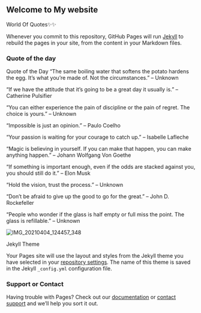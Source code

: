## Welcome to My website

World Of Quotes✨✨

Whenever you commit to this repository, GitHub Pages will run [Jekyll](https://jekyllrb.com/) to rebuild the pages in your site, from the content in your Markdown files.

### Quote of the day




Quote of the Day
“The same boiling water that softens the potato hardens the egg. It’s what you’re made of. Not the circumstances.” – Unknown

“If we have the attitude that it’s going to be a great day it usually is.” – Catherine Pulsifier

“You can either experience the pain of discipline or the pain of regret. The choice is yours.”  – Unknown

“Impossible is just an opinion.” – Paulo Coelho

“Your passion is waiting for your courage to catch up.” – Isabelle Lafleche

“Magic is believing in yourself. If you can make that happen, you can make anything happen.” – Johann Wolfgang Von Goethe

“If something is important enough, even if the odds are stacked against you, you should still do it.” – Elon Musk

“Hold the vision, trust the process.” – Unknown

“Don’t be afraid to give up the good to go for the great.” – John D. Rockefeller

“People who wonder if the glass is half empty or full miss the point. The glass is refillable.” – Unknown














![IMG_20210404_124457_348](https://user-images.githubusercontent.com/80672865/115113046-ebd5a700-9fa5-11eb-8ed3-68980525fe94.jpg)

 Jekyll Theme

Your Pages site will use the layout and styles from the Jekyll theme you have selected in your [repository settings](https://github.com/Dinasree/-Dinasree-.github.io/settings/pages). The name of this theme is saved in the Jekyll `_config.yml` configuration file.

### Support or Contact

Having trouble with Pages? Check out our [documentation](https://docs.github.com/categories/github-pages-basics/) or [contact support](https://support.github.com/contact) and we’ll help you sort it out.
